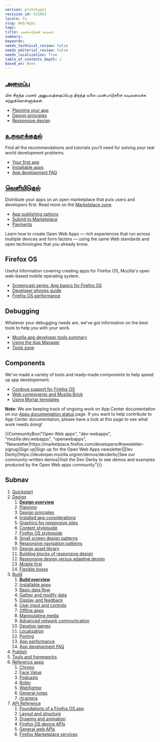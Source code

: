 ```yaml
---
version: prototype1
revision_id: 621083
locale: ta
slug: Web/Apps
tags: 
title: பயன்பாடுகள் மையம்
summary: 
keywords: 
needs_technical_review: False
needs_editorial_review: False
needs_localization: True
table_of_contents_depth: 1
based_on: None
---
```

<div class="initial-steps clear" id="sect1">
 <div class="panel">
  <h2 class="section-design" id=".E0.AE.85.E0.AE.AE.E0.AF.88.E0.AE.AA.E0.AF.8D.E0.AE.AA.E0.AF.81"><a href="/en-US/docs/Web/Apps/Design">அமைப்பு</a></h2>
  <p>மிக சிறந்த பயனர் அனுபவத்தைப்பெற திறந்த வலை பயன்பாடுகளை வடிவமைக்க கற்றுக்கொள்ளுங்கள்.</p>
  <ul class="no-bullets">
   <li><a href="/en-US/Apps/Design/Planning_your_app">Planning your app</a></li>
   <li><a href="/en-US/docs/Web/Apps/Design/Design_Principles">Design principles</a></li>
   <li><a href="/en-US/Apps/app_layout/responsive_design_building_blocks">Responsive design</a></li>
  </ul>
 </div>
 <div class="panel">
  <h2 class="section-build" id=".E0.AE.89.E0.AE.B0.E0.AF.81.E0.AE.B5.E0.AE.BE.E0.AE.95.E0.AF.8D.E0.AE.95.E0.AF.81.E0.AE.A4.E0.AE.B2.E0.AF.8D"><a href="/en-US/docs/Web/Apps/Build">உருவாக்குதல்</a></h2>
  <p>Find all the recommendations and tutorials you'll need for solving your real world development problems.</p>
  <ul class="no-bullets">
   <li><a href="/en-US/docs/Web/Apps/Quickstart/Build/Your_first_app">Your first app</a></li>
   <li><a href="/en-US/Apps/Build/installable_apps">Installable apps</a></li>
   <li><a href="/en-US/Apps/Developing/App_development_FAQ">App development FAQ</a></li>
  </ul>
 </div>
 <div class="panel">
  <h2 class="section-publish" id=".E0.AE.B5.E0.AF.86.E0.AE.B3.E0.AE.BF.E0.AE.AF.E0.AE.BF.E0.AE.9F.E0.AF.81.E0.AE.A4.E0.AE.B2.E0.AF.8D"><a href="/en-US/docs/Mozilla/Marketplace">வெளியிடுதல்</a></h2>
  <p>Distribute your apps on an open marketplace that puts users and developers first. Read more on the <a href="/en-US/Marketplace">Marketplace zone</a>.</p>
  <ul class="no-bullets">
   <li><a href="/en-US/Marketplace/Publishing/Publish_options">App publishing options</a></li>
   <li><a href="/en-US/Marketplace/Submission/Submitting_an_app">Submit to Marketplace</a></li>
   <li><a href="/en-US/Marketplace/Monetization">Payments</a></li>
  </ul>
 </div>
</div>
<div class="summary">
 <p><span class="seoSummary">Learn how to create Open Web Apps — rich experiences that run across multiple devices and form factors — using the same Web standards and open technologies that you already know.</span></p>
</div>
<div class="column-container">
 <div class="column-4">
  <h2 id="Firefox_OS">Firefox OS</h2>
  <p>Useful information covering creating apps for Firefox OS, Mozilla's open web-based mobile operating system.</p>
  <ul>
   <li><a href="/en-US/Firefox_OS/Screencast_series:_App_Basics_for_Firefox_OS">Screencast series: App basics for Firefox OS</a></li>
   <li><a href="/en-US/Firefox_OS/Developer_phone_guide">Developer phones guide</a></li>
   <li><a href="/en-US/Apps/Build/Performance/Firefox_OS_performance_testing">Firefox OS performance</a></li>
  </ul>
 </div>
 <div class="column-4">
  <h2 id="Debugging">Debugging</h2>
  <p>Whatever your debugging needs are, we've got information on the best tools to help you with your work.</p>
  <ul>
   <li><a href="/en-US/Apps/Tools_and_frameworks/App_developer_tools">Mozilla app developer tools summary</a></li>
   <li><a href="/en-US/Firefox_OS/Using_the_App_Manager">Using the App Manager</a></li>
   <li><a href="/en-US/docs/Tools">Tools zone</a></li>
  </ul>
 </div>
 <div class="column-4">
  <h2 id="Components">Components</h2>
  <p>We've made a variety of tools and ready-made components to help speed up app developement.</p>
  <ul>
   <li><a href="/en-US/Apps/Tools_and_frameworks/Cordova_support_for_Firefox_OS">Cordova support for Firefox OS</a></li>
   <li><a href="/en-US/Apps/Tools_and_frameworks/Web_components">Web components and Mozilla Brick</a></li>
   <li><a href="/en-US/docs/Web/Apps/Developing/App_templates">Using Mortar templates</a></li>
  </ul>
 </div>
</div>
<div class="note">
 <p><strong>Note:</strong> We are keeping track of ongoing work on App Center documentation on our <a href="/en-US/docs/MDN/Doc_status/Apps">Apps documentation status</a> page. If you want to help contribute to App Center documentation, please have a look at this page to see what work needs doing!</p>
</div>
<p>{{CommunityBox("Open Web apps", "dev-webapps", "mozilla.dev.webapps", "openwebapps", "Newsletter|https://marketplace.firefox.com/developers/#newsletter-signup|Sign up|Sign up for the Open Web Apps newsletter||Dev Derby|https://developer.mozilla.org/en/demos/devderby|See our community-written demos|Visit the Dev Derby to see demos and examples produced by the Open Web apps community")}}</p>
<h2 id="Subnav">Subnav</h2>
<ol>
 <li><a href="/en-US/Apps/Quickstart">Quickstart</a></li>
 <li><a href="/en-US/Apps/Design" title="Information regarding app and interface design practices.">Design</a>
  <ol>
   <li><strong><a href="/en-US/Apps/Design">Design overview</a></strong></li>
   <li><a href="/en-US/Apps/Design/Planning_your_app">Planning</a></li>
   <li><a href="/en-US/Apps/Design/Design_Principles">Design principles</a></li>
   <li><a href="/en-US/Apps/Design/Installed_app_considerations">Installed app considerations</a></li>
   <li><a href="/en-US/Apps/Design/Graphics_for_responsive_sites">Graphics for responsive sites</a></li>
   <li><a href="/en-US/Apps/Design/Content">Content styleguide</a></li>
   <li><a href="http://www.mozilla.org/en-US/styleguide/products/firefox-os/">Firefox OS styleguide</a></li>
   <li><a href="/en-US/Apps/Design/Patterns">Small screen design patterns</a></li>
   <li><a href="/en-US/Apps/Design/Responsive_Navigation_Patterns">Responsive navigation patterns</a></li>
   <li><a href="/en-US/Apps/Design/Design_asset_library">Design asset library</a></li>
   <li><a href="/en-US/Apps/app_layout/responsive_design_building_blocks">Building blocks of responsive design</a></li>
   <li><a href="/en-US/Apps/app_layout/Responsive_design_versus_adaptive_design">Responsive design versus adaptive design</a></li>
   <li><a href="/en-US/Apps/app_layout/Mobile_first">Mobile first</a></li>
   <li><a href="/en-US/docs/Web/Guide/CSS/Flexible_boxes">Flexible boxes</a></li>
  </ol>
 </li>
 <li><a href="/en-US/Apps/Build" title="This section contains documentation about building app functionality, with HTML5 and device APIs (WebAPIs).">Build</a>
  <ol>
   <li><strong><a href="/en-US/Apps/Build">Build overview</a></strong></li>
   <li><a href="/en-US/Apps/Build/installable_apps">Installable apps</a></li>
   <li><a href="/en-US/Apps/Build/Basic_data_flow">Basic data flow</a></li>
   <li><a href="/en-US/Apps/Build/gather_and_modify_data">Gather and modify data</a></li>
   <li><a href="/en-US/Apps/Build/Control_the_display">Display and feedback</a></li>
   <li><a href="/en-US/Apps/Build/User_input_methods">User input and controls</a></li>
   <li><a href="/en-US/Apps/Build/Offline">Offline apps</a></li>
   <li><a href="/en-US/Apps/Build/Manipulating_media">Manipulating media</a></li>
   <li><a href="/en-US/Apps/Build/Advanced_network_communication">Advanced network communication</a></li>
   <li><a href="/en-US/docs/Games">Develop games</a></li>
   <li><a href="/en-US/Apps/Build/Localization">Localization</a></li>
   <li><a href="/en-US/Apps/Build/Porting">Porting </a></li>
   <li><a href="/en-US/Apps/Build/Performance">App performance</a></li>
   <li><a href="/en-US/Apps/Build/App_development_FAQ">App development FAQ</a></li>
  </ol>
 </li>
 <li><a href="/en-US/Marketplace">Publish</a></li>
 <li><a href="/en-US/Apps/Tools_and_frameworks">Tools and frameworks</a></li>
 <li><a href="/en-US/Apps/Reference_apps">Reference apps</a>
  <ol>
   <li><a href="/en-US/Apps/Reference_apps/Chrono">Chrono</a></li>
   <li><a href="/en-US/Apps/Reference_apps/Face_value">Face Value</a></li>
   <li><a href="/en-US/Apps/Reference_apps/Podcasts">Podcasts</a></li>
   <li><a href="/en-US/Apps/Reference_apps/Roller">Roller</a></li>
   <li><a href="/en-US/Apps/Reference_apps/Webfighter">Webfighter</a></li>
   <li><a href="/en-US/Apps/Reference_apps/General_notes">General notes</a></li>
   <li><a href="/en-US/Apps/Reference_apps/rtcamera">rtcamera</a></li>
  </ol>
 </li>
 <li><a href="/en-US/Apps/Reference">API Reference</a>
  <ol>
   <li><a href="/en-US/Apps/Reference/Foundation_of_a_Firefox_OS_app">Foundations of a Firefox OS app</a></li>
   <li><a href="/en-US/Apps/Reference/Layout_and_structure">Layout and structure</a></li>
   <li><a href="/en-US/Apps/Reference/Drawing_and_animation">Drawing and animation</a></li>
   <li><a href="/en-US/Apps/Reference/Firefox_OS_device_APIs">Firefox OS device APIs</a></li>
   <li><a href="/en-US/Apps/Reference/General_Web_APIs">General web APIs</a></li>
   <li><a href="/en-US/Apps/Reference/Firefox_Marketplace_services">Firefox Marketplace services</a></li>
  </ol>
 </li>
</ol>

